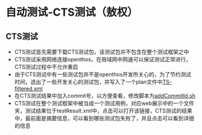 # 自动测试-CTS测试（敖权）
## CTS测试
* CTS测试首先需要下载CTS测试包，该测试包并不包含在整个测试框架之中
* CTS测试采用网络连接openthos，在局域网中网速可以保证测试正常进行，CTS测试过程中不允许重启
* 由于CTS测试中有一些测试包并不是openthos开发所关心的，为了节约测试时间，选出了一些开发关心的测试包，并写入了一个plan文件中[TS-filtered.xml](http://os.cs.tsinghua.edu.cn/research/kernel/OpenthosCtsTesting2016?action=AttachFile&do=view&target=CTS-filtered.xml)
* 在CTS测试结果中加入commit号，以方便查看，修改脚本为[addCommitId.sh](https://github.com/openthos/testing-analysis/blob/master/auto-testing-script/cts-autotest/addCommitId.sh) 
* CTS测试在整个测试框架中被当成一个测试用例，对应web展示中的一个文件夹，测试结果位于testResult.xml中，点击可以打开该链接，CTS测试的结果中，最前面是摘要信息，可以看到哪些测试包失败了，并且点击可以看到详细的信息

